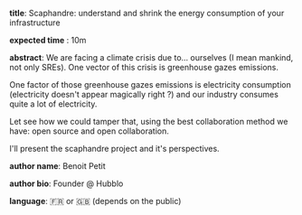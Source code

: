 __title__: Scaphandre: understand and shrink the energy consumption of your infrastructure

__expected time__ : 10m

__abstract__: We are facing a climate crisis due to... ourselves (I mean mankind, not only SREs). One vector of this crisis is greenhouse gazes emissions.

One factor of those greenhouse gazes emissions is electricity consumption (electricity doesn't appear magically right ?) and our industry consumes quite a lot of electricity.

Let see how we could tamper that, using the best collaboration method we have: open source and open collaboration.

I'll present the scaphandre project and it's perspectives.

__author name__: Benoit Petit

__author bio__: Founder @ Hubblo

__language__: :fr: or :uk: (depends on the public)
